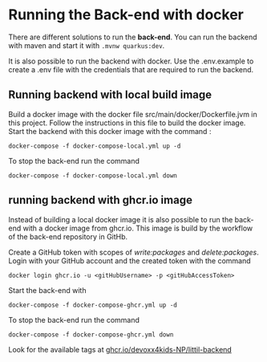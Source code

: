 
# Running the Back-end with docker

There are different solutions to run the **back-end**. 
You can run the backend with maven and start it with `.mvnw quarkus:dev`. 

It is also possible to run the backend with docker. 
Use the .env.example to create a .env file with the credentials that are required to run the backend.

## Running backend with local build image

Build a docker image with the docker file src/main/docker/Dockerfile.jvm in this project.
Follow the instructions in this file to build the docker image.
Start the backend with this docker image with the command : 
```
docker-compose -f docker-compose-local.yml up -d
```

To stop the back-end run the command 
```
docker-compose -f docker-compose-local.yml down
```


## running backend with ghcr.io image

Instead of building a local docker image it is also possible to run the back-end with a docker image from ghcr.io. This image is build  by the workflow of the back-end repository in GitHb.

Create a GitHub token with scopes of *write:packages* and *delete:packages*.
Login with your GitHub account and the created token with the command 
```
docker login ghcr.io -u <gitHubUsername> -p <gitHubAccessToken>
``` 

Start the back-end with 
```
docker-compose -f docker-compose-ghcr.yml up -d
```
To stop the back-end run the command 
```
docker-compose -f docker-compose-ghcr.yml down
```


Look for the available tags at [ghcr.io/devoxx4kids-NP/littil-backend](https://ghcr.io/devoxx4kids-NPO/littil-backend)
